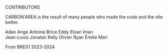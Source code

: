 CONTRIBUTORS

CARBON'AREA is the result of many people who made the code and the site better.

Adan
Ange
Antoine
Brice
Eddy
Eloan
Iman  
Jean-Louis
Jonatan
Kelly
Olivier
Ryan
Émilie
Mari

From BRE01 2023-2024
